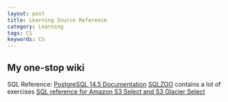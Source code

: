 ```yaml
---
layout: post
title: Learning Source Reference 
category: Learning
tags: CS
keywords: CS
---
```


## My one-stop wiki ##

SQL Reference:
[PostgreSQL 14.5 Documentation](https://www.postgresql.org/docs/current/index.html)
[SQLZOO](https://zh.sqlzoo.net/wiki/SQL_Tutorial) contains a lot of exercises
[SQL reference for Amazon S3 Select and S3 Glacier Select](https://docs.aws.amazon.com/AmazonS3/latest/userguide/s3-glacier-select-sql-reference.html)